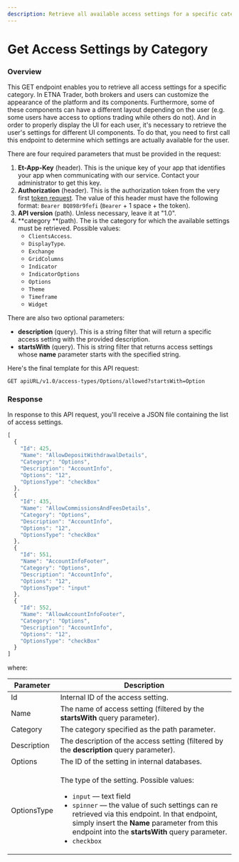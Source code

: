 ```yaml
---
description: Retrieve all available access settings for a specific category
---
```


# Get Access Settings by Category

### Overview

This GET endpoint enables you to retrieve all access settings for a specific category. In ETNA Trader, both brokers and users can customize the appearance of the platform and its components. Furthermore, some of these components can have a different layout depending on the user (e.g. some users have access to options trading while others do not). And in order to properly display the UI for each user, it's necessary to retrieve the user's settings for different UI components. To do that, you need to first call this endpoint to determine which settings are actually available for the user.

There are four required parameters that must be provided in the request:

1. **Et-App-Key** (header). This is the unique key of your app that identifies your app when communicating with our service. Contact your administrator to get this key.
2. **Authorization** (header). This is the authorization token from the very first [token request](../authentication/requesting-tokens/). The value of this header must have the following format: `Bearer BQ898r9fefi` (`Bearer` + 1 space + the token).
3. **API version** (path). Unless necessary, leave it at "1.0".
4. **category **(path). The is the category for which the available settings must be retrieved. Possible values:
   * `ClientsAccess`.
   * `DisplayType`.&#x20;
   * `Exchange`
   * `GridColumns`
   * `Indicator`
   * `IndicatorOptions`
   * `Options`
   * `Theme`
   * `Timeframe`
   * `Widget`

There are also two optional parameters:

* **description** (query). This is a string filter that will return a specific access setting with the provided description.
* **startsWith** (query). This is string filter that returns access settings whose **name** parameter starts with the specified string.

Here's the final template for this API request:

```
GET apiURL/v1.0/access-types/Options/allowed?startsWith=Option
```

### Response

In response to this API request, you'll receive a JSON file containing the list of access settings.

```javascript
[
  {
    "Id": 425,
    "Name": "AllowDepositWithdrawalDetails",
    "Category": "Options",
    "Description": "AccountInfo",
    "Options": "12",
    "OptionsType": "checkBox"
  },
  {
    "Id": 435,
    "Name": "AllowCommissionsAndFeesDetails",
    "Category": "Options",
    "Description": "AccountInfo",
    "Options": "12",
    "OptionsType": "checkBox"
  },
  {
    "Id": 551,
    "Name": "AccountInfoFooter",
    "Category": "Options",
    "Description": "AccountInfo",
    "Options": "12",
    "OptionsType": "input"
  },
  {
    "Id": 552,
    "Name": "AllowAccountInfoFooter",
    "Category": "Options",
    "Description": "AccountInfo",
    "Options": "12",
    "OptionsType": "checkBox"
  }
]
```

where:

| Parameter   | Description                                                                                                                                                                                                                                                                                                                                                                |
| ----------- | -------------------------------------------------------------------------------------------------------------------------------------------------------------------------------------------------------------------------------------------------------------------------------------------------------------------------------------------------------------------------- |
| Id          | Internal ID of the access setting.                                                                                                                                                                                                                                                                                                                                         |
| Name        | The name of access setting (filtered by the **startsWith** query parameter).                                                                                                                                                                                                                                                                                               |
| Category    | The category specified as the path parameter.                                                                                                                                                                                                                                                                                                                              |
| Description | The description of the access setting (filtered by the **description** query parameter).                                                                                                                                                                                                                                                                                   |
| Options     | The ID of the setting in internal databases.                                                                                                                                                                                                                                                                                                                               |
| OptionsType | <p>The type of the setting. Possible values:</p><ul><li><code>input</code> — text field</li><li><code>spinner</code> — the value of such settings can re retrieved via this endpoint. In that endpoint, simply insert the <strong>Name</strong> parameter from this endpoint into the <strong>startsWith</strong> query parameter.</li><li><code>checkbox</code></li></ul> |
